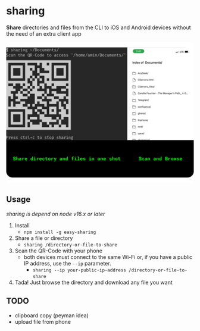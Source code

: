 # sharing

**Share** directories and files from the CLI to iOS and Android devices without the need of an extra client app

![Sharing screenshot](/doc/sharing-banner.svg?raw=true "Sharing a directory")

## Usage
*sharing is depend on node v16.x or later*
1. Install
    - `npm install -g easy-sharing`
2. Share a file or directory
    - `sharing /directory-or-file-to-share`
3. Scan the QR-Code with your phone
    -  both devices must connect to the same Wi-Fi or, if you have a public IP address, use the `--ip` parameter.
        - `sharing --ip your-public-ip-address /directory-or-file-to-share`
4. Tada! Just browse the directory and download any file you want

## TODO
- clipboard copy (peyman idea)
- upload file from phone
